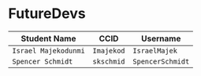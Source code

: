# FutureDevs

|     Student Name     | CCID       | Username        |
| -------------------  | --------   | ----------------|
| `Israel Majekodunmi` | `Imajekod` |  `IsraelMajek`  |
|   `Spencer Schmidt`  | `skschmid` | `SpencerSchmidt`|

